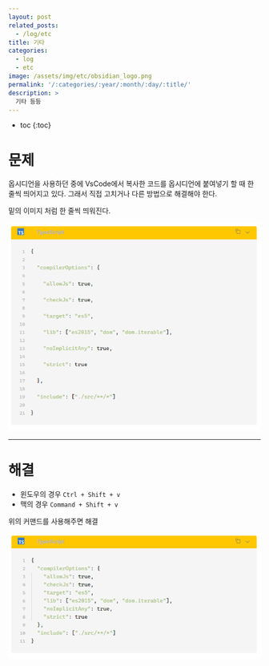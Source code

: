```yaml
---
layout: post
related_posts:
  - /log/etc
title: 기타
categories:
  - log
  - etc
image: /assets/img/etc/obsidian_logo.png
permalink: '/:categories/:year/:month/:day/:title/'
description: >
  기타 등등
---
```


* toc
{:toc}

# 문제

옵시디언을 사용하던 중에 VsCode에서 복사한 코드를 옵시디언에 붙여넣기 할 때 한 줄씩 띄어지고 있다. 그래서 직접 고치거나 다른 방법으로 해결해야 한다.

밑의 이미지 처럼 한 줄씩 띄워진다.

<img src="/assets/img/etc/옵시디언 코맨드 전.png" />

---
# 해결

- 윈도우의 경우 `Ctrl + Shift + v` 
- 맥의 경우 `Command + Shift + v`


위의 커맨드를 사용해주면 해결

<img src="/assets/img/etc/옵시디언 코맨드 후.png" />